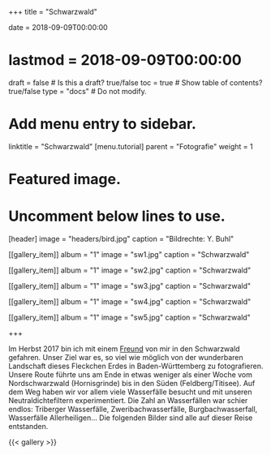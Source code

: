 +++
title = "Schwarzwald"

date = 2018-09-09T00:00:00
# lastmod = 2018-09-09T00:00:00

draft = false  # Is this a draft? true/false
toc = true  # Show table of contents? true/false
type = "docs"  # Do not modify.

# Add menu entry to sidebar.
linktitle = "Schwarzwald"
[menu.tutorial]
  parent = "Fotografie"
  weight = 1

# Featured image.
# Uncomment below lines to use.
 [header]
 image = "headers/bird.jpg"
 caption = "Bildrechte: Y. Buhl"

[[gallery_item]]
album = "1"
image = "sw1.jpg"
caption = "Schwarzwald"

[[gallery_item]]
album = "1"
image = "sw2.jpg"
caption = "Schwarzwald"

[[gallery_item]]
album = "1"
image = "sw3.jpg"
caption = "Schwarzwald"

[[gallery_item]]
album = "1"
image = "sw4.jpg"
caption = "Schwarzwald"

[[gallery_item]]
album = "1"
image = "sw5.jpg"
caption = "Schwarzwald"

+++

Im Herbst 2017 bin ich mit einem [Freund](https://www.instagram.com/chris_de_berghie/) von mir in den Schwarzwald gefahren. Unser Ziel war es, so viel wie möglich von der wunderbaren Landschaft dieses Fleckchen Erdes in Baden-Württemberg zu fotografieren. Unsere Route führte uns am Ende in etwas weniger als einer Woche vom Nordschwarzwald (Hornisgrinde) bis in den Süden (Feldberg/Titisee). Auf dem Weg haben wir vor allem viele Wasserfälle besucht und mit unseren Neutraldichtefiltern experimentiert. Die Zahl an Wasserfällen war schier endlos: Triberger Wasserfälle, Zweribachwasserfälle, Burgbachwasserfall, Wasserfälle Allerheiligen... Die folgenden Bilder sind alle auf dieser Reise entstanden.

{{< gallery >}}

